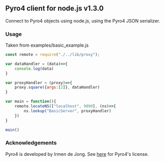## Pyro4 client for node.js v1.3.0

Connect to Pyro4 objects using node.js, using the Pyro4 JSON serializer.

### Usage

Taken from examples/basic_example.js

```javascript
const remote = require("./../lib/proxy");

var dataHandler = (data)=>{
    console.log(data)
}

var proxyHandler = (proxy)=>{
    proxy.square({args:[2]}, dataHandler)
}

var main = function(){
    remote.locateNS(["localhost", 9090], (ns)=>{
        ns.lookup("BasicServer", proxyHandler)
    })
}

main()
```

### Acknowledgements

Pyro4 is developed by Irmen de Jong. See [here](https://github.com/irmen/Pyro4/blob/master/LICENSE) for Pyro4's license.
